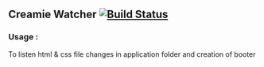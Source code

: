 ## Creamie Watcher [![Build Status](https://travis-ci.org/Haribalajiravi/creamie-watcher.svg?branch=master)](https://travis-ci.org/Haribalajiravi/creamie-watcher)

### Usage :
To listen html & css file changes in application folder and creation of booter 

<!--stackedit_data:
eyJoaXN0b3J5IjpbLTIxNDM3MjY0MzMsLTMzMjQ1NTM2M119
-->